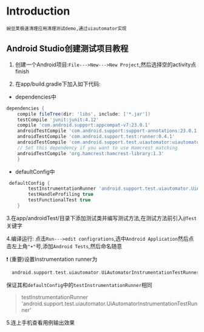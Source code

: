 Introduction
===
    豌豆荚极速清理应用清理测试demo,通过uiautomator实现

Android Studio创建测试项目教程
-------------

1. 创建一个Android项目:`File--->New--->New Project`,然后选择空的activity点finish 

2. 在app/build.gradle下加入如下代码:

* dependencies中
```gradle 
dependencies {
    compile fileTree(dir: 'libs', include: ['*.jar'])
    testCompile 'junit:junit:4.12'
    compile 'com.android.support:appcompat-v7:23.0.1'
    androidTestCompile 'com.android.support:support-annotations:23.0.1'
    androidTestCompile 'com.android.support.test:runner:0.4.1'
    androidTestCompile 'com.android.support.test.uiautomator:uiautomator-v18:2.1.1'
    // Set this dependency if you want to use Hamcrest matching
    androidTestCompile 'org.hamcrest:hamcrest-library:1.3'
    }
```
* defaultConfig中
```gradle
 defaultConfig {
        testInstrumentationRunner 'android.support.test.uiautomator.UiAutomatorInstrumentationTestRunner'
        testHandleProfiling true
        testFunctionalTest true
    }
```

3.在app/androidTest/目录下添加测试类并编写测试方法,在测试方法前引入`@Test`关键字

4.编译运行:
  点击`Run--->edit configrations`,选中`Android Application`然后点击左上角`"+"`号,添加`Android Tests`,然后命名随意


:exclamation: (重要)设置Instrumentation runner为
```gradle
  android.support.test.uiautomator.UiAutomatorInstrumentationTestRunner*
```
保证其和`defaultConfig`中的`testInstrumentationRunner`相同
> testInstrumentationRunner 'android.support.test.uiautomator.UiAutomatorInstrumentationTestRunner'

5.连上手机查看用例输出效果

